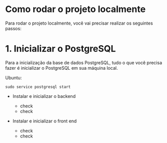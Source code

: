 # Como rodar o projeto localmente

Para rodar o projeto localmente, você vai precisar realizar os seguintes passos:

# 1. Inicializar o PostgreSQL

Para a inicialização da base de dados PostgreSQL, tudo o que você precisa fazer é inicializar o PostgreSQL em sua máquina local. 

Ubuntu:

    sudo service postgresql start


* Instalar e inicializar o backend
    * check
    * check

* Instalar e inicializar o front end
    * check
    * check
